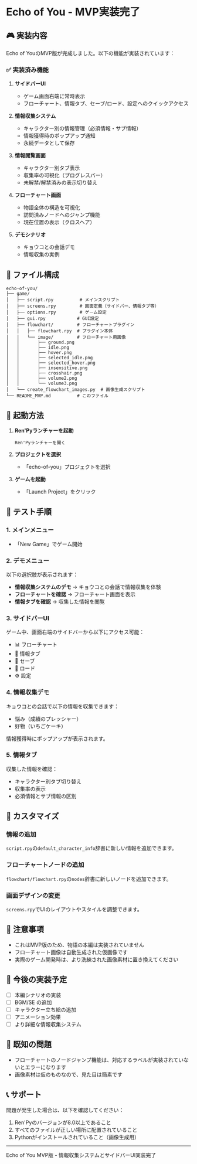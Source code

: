# Echo of You - MVP実装完了

## 🎮 実装内容

Echo of YouのMVP版が完成しました。以下の機能が実装されています：

### ✅ 実装済み機能

1. **サイドバーUI** 
   - ゲーム画面右端に常時表示
   - フローチャート、情報タブ、セーブ/ロード、設定へのクイックアクセス

2. **情報収集システム**
   - キャラクター別の情報管理（必須情報・サブ情報）
   - 情報獲得時のポップアップ通知
   - 永続データとして保存

3. **情報閲覧画面**
   - キャラクター別タブ表示
   - 収集率の可視化（プログレスバー）
   - 未解禁/解禁済みの表示切り替え

4. **フローチャート画面**
   - 物語全体の構造を可視化
   - 訪問済みノードへのジャンプ機能
   - 現在位置の表示（クロスヘア）

5. **デモシナリオ**
   - キョウコとの会話デモ
   - 情報収集の実例

## 📁 ファイル構成

```
echo-of-you/
├── game/
│   ├── script.rpy          # メインスクリプト
│   ├── screens.rpy         # 画面定義（サイドバー、情報タブ等）
│   ├── options.rpy         # ゲーム設定
│   ├── gui.rpy            # GUI設定
│   ├── flowchart/         # フローチャートプラグイン
│   │   ├── flowchart.rpy  # プラグイン本体
│   │   └── image/         # フローチャート用画像
│   │       ├── ground.png
│   │       ├── idle.png
│   │       ├── hover.png
│   │       ├── selected_idle.png
│   │       ├── selected_hover.png
│   │       ├── insensitive.png
│   │       ├── crosshair.png
│   │       ├── volume2.png
│   │       └── volume3.png
│   └── create_flowchart_images.py  # 画像生成スクリプト
└── README_MVP.md          # このファイル
```

## 🚀 起動方法

1. **Ren'Pyランチャーを起動**
   ```
   Ren'Pyランチャーを開く
   ```

2. **プロジェクトを選択**
   - 「echo-of-you」プロジェクトを選択

3. **ゲームを起動**
   - 「Launch Project」をクリック

## 🎯 テスト手順

### 1. メインメニュー
- 「New Game」でゲーム開始

### 2. デモメニュー
以下の選択肢が表示されます：
- **情報収集システムのデモ** → キョウコとの会話で情報収集を体験
- **フローチャートを確認** → フローチャート画面を表示
- **情報タブを確認** → 収集した情報を閲覧

### 3. サイドバーUI
ゲーム中、画面右端のサイドバーから以下にアクセス可能：
- 📊 フローチャート
- 📝 情報タブ
- 💾 セーブ
- 📂 ロード  
- ⚙️ 設定

### 4. 情報収集デモ
キョウコとの会話で以下の情報を収集できます：
- 悩み（成績のプレッシャー）
- 好物（いちごケーキ）

情報獲得時にポップアップが表示されます。

### 5. 情報タブ
収集した情報を確認：
- キャラクター別タブ切り替え
- 収集率の表示
- 必須情報とサブ情報の区別

## 🔧 カスタマイズ

### 情報の追加
`script.rpy`の`default_character_info`辞書に新しい情報を追加できます。

### フローチャートノードの追加
`flowchart/flowchart.rpy`の`nodes`辞書に新しいノードを追加できます。

### 画面デザインの変更
`screens.rpy`でUIのレイアウトやスタイルを調整できます。

## 📝 注意事項

- これはMVP版のため、物語の本編は実装されていません
- フローチャート画像は自動生成された仮画像です
- 実際のゲーム開発時は、より洗練された画像素材に置き換えてください

## 🎨 今後の実装予定

- [ ] 本編シナリオの実装
- [ ] BGM/SE の追加
- [ ] キャラクター立ち絵の追加
- [ ] アニメーション効果
- [ ] より詳細な情報収集システム

## 🐛 既知の問題

- フローチャートのノードジャンプ機能は、対応するラベルが実装されていないとエラーになります
- 画像素材は仮のものなので、見た目は簡素です

## 📞 サポート

問題が発生した場合は、以下を確認してください：
1. Ren'Pyのバージョンが8.0以上であること
2. すべてのファイルが正しい場所に配置されていること
3. Pythonがインストールされていること（画像生成用）

---

Echo of You MVP版 - 情報収集システムとサイドバーUI実装完了